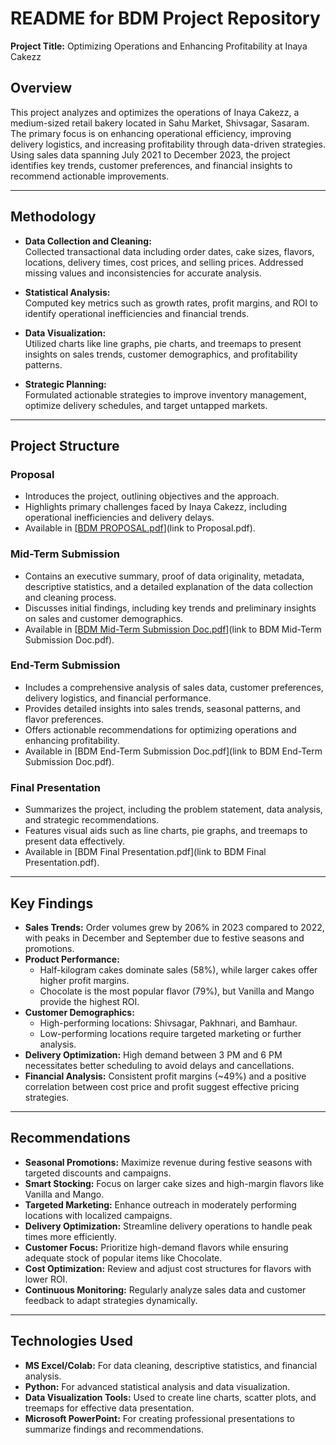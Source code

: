 # README for BDM Project Repository  
**Project Title:** Optimizing Operations and Enhancing Profitability at Inaya Cakezz  

## Overview  
This project analyzes and optimizes the operations of Inaya Cakezz, a medium-sized retail bakery located in Sahu Market, Shivsagar, Sasaram. The primary focus is on enhancing operational efficiency, improving delivery logistics, and increasing profitability through data-driven strategies. Using sales data spanning July 2021 to December 2023, the project identifies key trends, customer preferences, and financial insights to recommend actionable improvements.

---

## Methodology  
- **Data Collection and Cleaning:**  
  Collected transactional data including order dates, cake sizes, flavors, locations, delivery times, cost prices, and selling prices. Addressed missing values and inconsistencies for accurate analysis.  

- **Statistical Analysis:**  
  Computed key metrics such as growth rates, profit margins, and ROI to identify operational inefficiencies and financial trends.  

- **Data Visualization:**  
  Utilized charts like line graphs, pie charts, and treemaps to present insights on sales trends, customer demographics, and profitability patterns.  

- **Strategic Planning:**  
  Formulated actionable strategies to improve inventory management, optimize delivery schedules, and target untapped markets.
  
---

## Project Structure  

### Proposal  
- Introduces the project, outlining objectives and the approach.  
- Highlights primary challenges faced by Inaya Cakezz, including operational inefficiencies and delivery delays.  
- Available in [[BDM PROPOSAL.pdf](https://github.com/alienXsupreme/BDM-CAPSTONE-PROJECT/blob/main/BDM%20PROPOSAL.pdf)](link to Proposal.pdf).  

### Mid-Term Submission  
- Contains an executive summary, proof of data originality, metadata, descriptive statistics, and a detailed explanation of the data collection and cleaning process.  
- Discusses initial findings, including key trends and preliminary insights on sales and customer demographics.  
- Available in [[BDM Mid-Term Submission Doc.pdf](https://github.com/alienXsupreme/BDM-CAPSTONE-PROJECT/blob/main/BDM%20MID%20TERM%20SUBMISSION.pdf)](link to BDM Mid-Term Submission Doc.pdf).  

### End-Term Submission  
- Includes a comprehensive analysis of sales data, customer preferences, delivery logistics, and financial performance.  
- Provides detailed insights into sales trends, seasonal patterns, and flavor preferences.  
- Offers actionable recommendations for optimizing operations and enhancing profitability.  
- Available in [BDM End-Term Submission Doc.pdf](link to BDM End-Term Submission Doc.pdf).  

### Final Presentation  
- Summarizes the project, including the problem statement, data analysis, and strategic recommendations.  
- Features visual aids such as line charts, pie graphs, and treemaps to present data effectively.  
- Available in [BDM Final Presentation.pdf](link to BDM Final Presentation.pdf).  

---

## Key Findings  
- **Sales Trends:** Order volumes grew by 206% in 2023 compared to 2022, with peaks in December and September due to festive seasons and promotions.  
- **Product Performance:**  
  - Half-kilogram cakes dominate sales (58%), while larger cakes offer higher profit margins.  
  - Chocolate is the most popular flavor (79%), but Vanilla and Mango provide the highest ROI.  
- **Customer Demographics:**  
  - High-performing locations: Shivsagar, Pakhnari, and Bamhaur.  
  - Low-performing locations require targeted marketing or further analysis.  
- **Delivery Optimization:** High demand between 3 PM and 6 PM necessitates better scheduling to avoid delays and cancellations.  
- **Financial Analysis:** Consistent profit margins (~49%) and a positive correlation between cost price and profit suggest effective pricing strategies.  

---

## Recommendations  
- **Seasonal Promotions:** Maximize revenue during festive seasons with targeted discounts and campaigns.  
- **Smart Stocking:** Focus on larger cake sizes and high-margin flavors like Vanilla and Mango.  
- **Targeted Marketing:** Enhance outreach in moderately performing locations with localized campaigns.  
- **Delivery Optimization:** Streamline delivery operations to handle peak times more efficiently.  
- **Customer Focus:** Prioritize high-demand flavors while ensuring adequate stock of popular items like Chocolate.  
- **Cost Optimization:** Review and adjust cost structures for flavors with lower ROI.  
- **Continuous Monitoring:** Regularly analyze sales data and customer feedback to adapt strategies dynamically.  

---

## Technologies Used  
- **MS Excel/Colab:** For data cleaning, descriptive statistics, and financial analysis.  
- **Python:** For advanced statistical analysis and data visualization.  
- **Data Visualization Tools:** Used to create line charts, scatter plots, and treemaps for effective data presentation.  
- **Microsoft PowerPoint:** For creating professional presentations to summarize findings and recommendations.  









